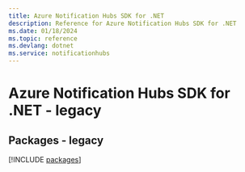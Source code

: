```yaml
---
title: Azure Notification Hubs SDK for .NET
description: Reference for Azure Notification Hubs SDK for .NET
ms.date: 01/18/2024
ms.topic: reference
ms.devlang: dotnet
ms.service: notificationhubs
---
```

# Azure Notification Hubs SDK for .NET - legacy
## Packages - legacy
[!INCLUDE [packages](notification-hubs-index.md)]